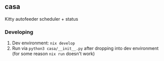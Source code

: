 ## casa

Kitty autofeeder scheduler + status

### Developing

1. Dev environment: `nix develop`
2. Run via `python3 casa/__init__.py` after dropping into dev environment (for
   some reason `nix run` doesn't work)
